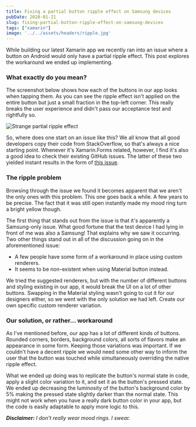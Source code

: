 ```yaml
---
title: Fixing a partial button ripple effect on Samsung devices
pubDate: 2020-01-21
slug: fixing-partial-button-ripple-effect-on-samsung-devices
tags: ["xamarin"]
image: '../../assets/headers/ripple.jpg'
---
```

While building our latest Xamarin app we recently ran into an issue where a button on Android would only have a partial ripple effect. This post explores the workaround we ended up implementing.  

### What exactly do you mean?
The screenshot below shows how each of the buttons in our app looks when tapping them. As you can see the ripple effect isn't applied on the entire button but just a small fraction in the top-left corner. This really breaks the user experience and didn't pass our acceptance test and rightfully so.

![Strange partial ripple effect](/images/posts/image-43.png)

So, where does one start on an issue like this? We all know that all good developers copy their code from StackOverflow, so that's always a nice starting point. Whenever it's Xamarin.Forms related, however, I find it's also a good idea to check their existing GitHub issues. The latter of these two yielded instant results in the form of [this issue](https://github.com/xamarin/Xamarin.Forms/issues/2096).

### The ripple problem
Browsing through the issue we found it becomes apparent that we aren't the only ones with this problem. This one goes back a while. A few years to be precise. The fact that it was still open instantly made my mood ring turn a bright yellow though.

The first thing that stands out from the issue is that it's apparently a Samsung-only issue. What good fortune that the test device I had lying in front of me was also a Samsung! That explains why we saw it occurring. Two other things stand out in all of the discussion going on in the aforementioned issue:

*   A few people have some form of a workaround in place using custom renderers.
*   It seems to be non-existent when using Material button instead.

We tried the suggested renderers, but with the number of different buttons and styling existing in our app, it would break the UI on a lot of other buttons. Swapping in the Material styling wasn't going to cut it for our designers either, so we went with the only solution we had left. Create our own specific custom renderer variation.

### Our solution, or rather... workaround
As I've mentioned before, our app has a lot of different kinds of buttons. Rounded corners, borders, background colors, all sorts of flavors make an appearance in some form. Keeping those variations was important. If we couldn't have a decent ripple we would need some other way to inform the user that the button was touched while simultaneously overriding the native ripple effect.

What we ended up doing was to replicate the button's normal state in code, apply a slight color variation to it, and set it as the button's pressed state. We ended up decreasing the luminosity of the button's background color by 5% making the pressed state slightly darker than the normal state. This might not work when you have a really dark button color in your app, but the code is easily adaptable to apply more logic to this.

<script src="https://gist.github.com/sthewissen/2f54227793c8a512fefae6b779d18b28.js"></script>

_**Disclaimer:** I don't really wear mood rings. I swear._